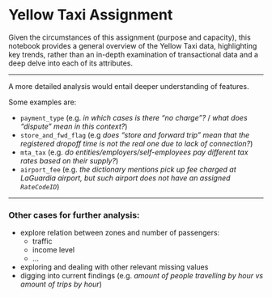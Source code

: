 # Yellow Taxi Assignment


Given the circumstances of this assignment (purpose and capacity), this notebook provides a general overview of the Yellow Taxi data, highlighting key trends, rather than an in-depth examination of transactional data and a deep delve into each of its attributes.

---

A more detailed analysis would entail deeper understanding of features. 

Some examples are:

- `payment_type` (e.g. *in which cases is there “no charge”?* / *what does “dispute” mean in this context?*)
- `store_and_fwd_flag` (e.g *does “store and forward trip” mean that the registered dropoff time is not the real one due to lack of connection?*)
- `mta_tax` (e.g. *do entities/employers/self-employees pay different tax rates based on their supply?*)
- `airport_fee` (e.g. *the dictionary mentions pick up fee charged at LaGuardia airport, but such airport does not have an assigned `RateCodeID`*)

---

 ### Other cases for further analysis:
- explore relation between zones and number of passengers:
  - traffic
  - income level
  - ...
- exploring and dealing with other relevant missing values
- digging into current findings (e.g. *amount of people travelling by hour vs amount of trips by hour*)
